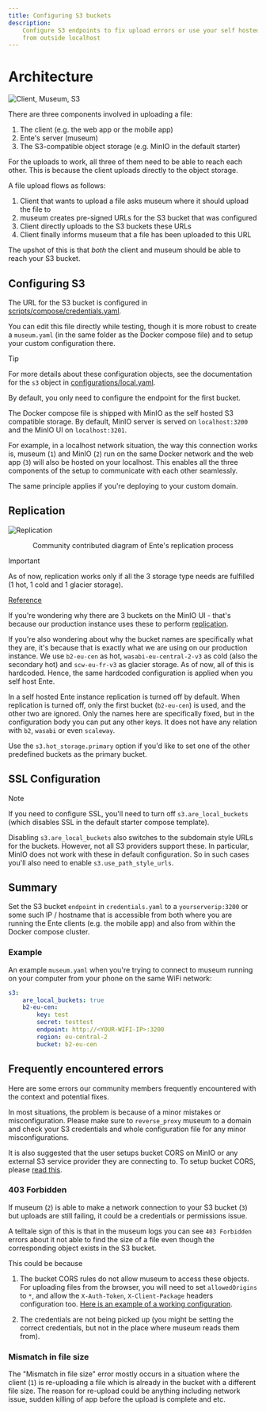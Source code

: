 ```yaml
---
title: Configuring S3 buckets
description:
    Configure S3 endpoints to fix upload errors or use your self hosted ente
    from outside localhost
---
```


# Architecture

![Client, Museum, S3](/client-museum-s3.png)

There are three components involved in uploading a file:

1.  The client (e.g. the web app or the mobile app)
2.  Ente's server (museum)
3.  The S3-compatible object storage (e.g. MinIO in the default starter)

For the uploads to work, all three of them need to be able to reach each other.
This is because the client uploads directly to the object storage.

A file upload flows as follows:

1.  Client that wants to upload a file asks museum where it should upload the
    file to
2.  museum creates pre-signed URLs for the S3 bucket that was configured
3.  Client directly uploads to the S3 buckets these URLs
4.  Client finally informs museum that a file has been uploaded to this URL

The upshot of this is that _both_ the client and museum should be able to reach
your S3 bucket.

## Configuring S3 

The URL for the S3 bucket is configured in
[scripts/compose/credentials.yaml](https://github.com/ente-io/ente/blob/main/server/scripts/compose/credentials.yaml#L10).

You can edit this file directly while testing, though it is more robust to
create a `museum.yaml` (in the same folder as the Docker compose file) and to
setup your custom configuration there.

> [!TIP]
> For more details about these configuration objects, see the documentation for
> the `s3` object in
> [configurations/local.yaml](https://github.com/ente-io/ente/blob/main/server/configurations/local.yaml).

By default, you only need to configure the endpoint for the first bucket.

The Docker compose file is shipped with MinIO as the self hosted S3 compatible
storage. By default, MinIO server is served on `localhost:3200` and the MinIO UI
on `localhost:3201`.

For example, in a localhost network situation, the way this connection works is,
museum (`1`) and MinIO (`2`) run on the same Docker network and the web app
(`3`) will also be hosted on your localhost. This enables all the three
components of the setup to communicate with each other seamlessly.

The same principle applies if you're deploying to your custom domain.

## Replication 

![Replication](/replication.png)
<p align="center">Community contributed diagram of Ente's replication process</p>

> [!IMPORTANT]
> 
> As of now, replication works only if all the 3 storage type needs are
> fulfilled (1 hot, 1 cold and 1 glacier storage).
>
> [Reference](https://github.com/ente-io/ente/discussions/3167#discussioncomment-10585970)

If you're wondering why there are 3 buckets on the MinIO UI - that's because our
production instance uses these to perform
[replication](https://ente.io/reliability/).

If you're also wondering about why the bucket names are specifically what they are, 
it's because that is exactly what we are using on our production instance. 
We use `b2-eu-cen` as hot, `wasabi-eu-central-2-v3` as cold (also the secondary hot) 
and `scw-eu-fr-v3` as glacier storage. As of now, all of this is hardcoded. 
Hence, the same hardcoded configuration is applied when you self host Ente.

In a self hosted Ente instance replication is turned off by default. When
replication is turned off, only the first bucket (`b2-eu-cen`) is used, and the
other two are ignored. Only the names here are specifically fixed, but in the
configuration body you can put any other keys. It does not have any relation
with `b2`, `wasabi` or even `scaleway`.

Use the `s3.hot_storage.primary` option if you'd like to set one of the other 
predefined buckets as the primary bucket.

## SSL Configuration 

> [!NOTE]
>
> If you need to configure SSL, you'll need to turn off `s3.are_local_buckets`
> (which disables SSL in the default starter compose template).
>

Disabling `s3.are_local_buckets` also switches to the subdomain style URLs for
the buckets. However, not all S3 providers support these. In particular, MinIO
does not work with these in default configuration. So in such cases you'll also
need to enable `s3.use_path_style_urls`.

## Summary

Set the S3 bucket `endpoint` in `credentials.yaml` to a `yourserverip:3200` or
some such IP / hostname that is accessible from both where you are running the
Ente clients (e.g. the mobile app) and also from within the Docker compose
cluster.

### Example

An example `museum.yaml` when you're trying to connect to museum running on your
computer from your phone on the same WiFi network:

```yaml
s3:
    are_local_buckets: true
    b2-eu-cen:
        key: test
        secret: testtest
        endpoint: http://<YOUR-WIFI-IP>:3200
        region: eu-central-2
        bucket: b2-eu-cen
```

## Frequently encountered errors

Here are some errors our community members frequently encountered with the
context and potential fixes. 

In most situations, the problem is because of a minor mistakes or
misconfiguration. Please make sure to `reverse_proxy` museum to a domain and
check your S3 credentials and whole configuration file for any minor
misconfigurations.

It is also suggested that the user setups bucket CORS on MinIO or any external
S3 service provider they are connecting to. To setup bucket CORS, please [read
this](/self-hosting/guides/external-s3#_5-fix-potential-cors-issue-with-your-bucket).

### 403 Forbidden

If museum (`2`) is able to make a network connection to your S3 bucket (`3`) but
uploads are still failing, it could be a credentials or permissions issue.

A telltale sign of this is that in the museum logs you can see `403 Forbidden`
errors about it not able to find the size of a file even though the
corresponding object exists in the S3 bucket.

This could be because

1.  The bucket CORS rules do not allow museum to access these objects. For
    uploading files from the browser, you will need to set `allowedOrigins` to
    `*`, and allow the `X-Auth-Token`, `X-Client-Package` headers configuration
    too. [Here is an example of a working
    configuration](https://github.com/ente-io/ente/discussions/1764#discussioncomment-9478204).

2.  The credentials are not being picked up (you might be setting the correct
    credentials, but not in the place where museum reads them from).

### Mismatch in file size 

The "Mismatch in file size" error mostly occurs in a situation where the client
(`1`) is re-uploading a file which is already in the bucket with a different
file size. The reason for re-upload could be anything including network issue,
sudden killing of app before the upload is complete and etc. 

